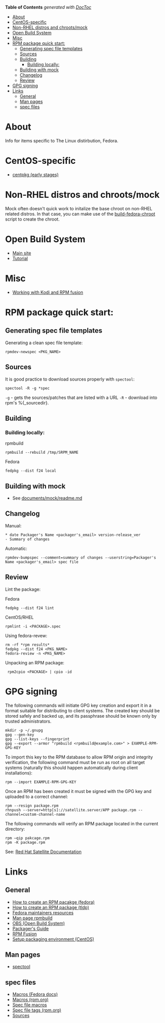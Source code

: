 <!-- START doctoc generated TOC please keep comment here to allow auto update -->
<!-- DON'T EDIT THIS SECTION, INSTEAD RE-RUN doctoc TO UPDATE -->
**Table of Contents**  *generated with [DocToc](https://github.com/thlorenz/doctoc)*

- [About](#about)
- [CentOS-specific](#centos-specific)
- [Non-RHEL distros and chroots/mock](#non-rhel-distros-and-chrootsmock)
- [Open Build System](#open-build-system)
- [Misc](#misc)
- [RPM package quick start:](#rpm-package-quick-start)
  - [Generating spec file templates](#generating-spec-file-templates)
  - [Sources](#sources)
  - [Building](#building)
    - [Building locally:](#building-locally)
  - [Building with mock](#building-with-mock)
  - [Changelog](#changelog)
  - [Review](#review)
- [GPG signing](#gpg-signing)
- [Links](#links)
  - [General](#general)
  - [Man pages](#man-pages)
  - [spec files](#spec-files)

<!-- END doctoc generated TOC please keep comment here to allow auto update -->

# About
Info for items specific to The Linux distirbution, Fedora.

# CentOS-specific

* [centpkg (early stages)](https://wiki.centos.org/HowTos/Centpkg)

# Non-RHEL distros and chroots/mock

Mock often doesn't quick work to initalize the base chroot on non-RHEL related distros. In that case, you can make use of the [build-fedora-chroot](https://github.com/ProfessorKaos64/LibreGeek-Packaging/blob/master/setup-files/build-fedora-chroot.sh) script to create the chroot.

# Open Build System

* [Main site](https://build.opensuse.org/)
* [Tutorial](https://en.opensuse.org/openSUSE:Build_Service_Tutorial)

# Misc

* [Working with Kodi and RPM fusion](http://kodi.wiki/view/HOW-TO:Install_Kodi_on_Fedora_23_using_RPMFusion_packages#Configuring_Fedora_.2F_Installing_Dependencies)

# RPM package quick start:

## Generating spec file templates

Generating a clean spec file template:

```
rpmdev-newspec <PKG_NAME>
```

## Sources

It is good practice to download sources properly with `spectool`:
```
spectool -R -g *spec
```

`-g` - gets the sources/patches that are listed with a URL
`-R` - download into rpm's %{_sourcedir}.

## Building

### Building locally:

rpmbuild
```
rpmbuild --rebuild /tmp/SRPM_NAME
```

Fedora
```
fedpkg --dist f24 local
```

## Building with mock

* See [documents/mock/readme.md](https://github.com/ProfessorKaos64/documents/blob/master/mock/readme.md)

## Changelog

Manual:
```
* date Packager's Name <packager's_email> version-release_ver
- Summary of changes
```

Automatic:
```
rpmdev-bumpspec --comment=summary of changes --userstring=Packager's Name <packager's_email> spec file 
```

## Review

Lint the package:

Fedora
```
fedpkg --dist f24 lint
```

CentOS/RHEL
```
rpmlint -i <PACKAGE>.spec
```

Using fedora-revew:

```
rm -rf *rpm results*
fedpkg --dist f24 <PKG_NAME>
fedora-review -n <PKG_NAME>
```

Unpacking an RPM package:

```
 rpm2cpio <PACKAGE> | cpio -id 
 ```
 
 # GPG signing
 
The following commands will initiate GPG key creation and export it in a format suitable for distributing to client systems. The created key should be stored safely and backed up, and its passphrase should be known only by trusted administrators.

```
mkdir -p ~/.gnupg
gpg --gen-key
gpg --list-keys --fingerprint
gpg --export --armor "rpmbuild <rpmbuild@example.com>" > EXAMPLE-RPM-GPG-KEY
```

To import this key to the RPM database to allow RPM origin and integrity verification, the following command must be run as root on all target systems (naturally this should happen automatically during client installations):

```
rpm --import EXAMPLE-RPM-GPG-KEY
```

Once an RPM has been created it must be signed with the GPG key and uploaded to a correct channel:

```
rpm --resign package.rpm
rhnpush --server=http[s]://satellite.server/APP package.rpm --channel=custom-channel-name
```

The following commands will verify an RPM package located in the current directory:

```
rpm –qip pakcage.rpm
rpm -K package.rpm
``` 
See: [Red Hat Satellite Documentation](https://access.redhat.com/documentation/en-US/Red_Hat_Network_Satellite/5.3/html/Deployment_Guide/satops-rpm-building.html)

# Links

## General

* [How to create an RPM pacakge (fedora)](https://fedoraproject.org/wiki/How_to_create_an_RPM_package)
* [How to create an RPM package (tldp)](http://www.tldp.org/HOWTO/RPM-HOWTO/build.html)
* [Fedora maintainers resources](https://fedoraproject.org/wiki/Category:Package_Maintainers?rd=PackageMaintainers#Procedures.2C_Policies_and_Guides)
* [Man page rpmbuild](http://www.rpm.org/max-rpm-snapshot/rpmbuild.8.html)
* [OBS (Open Build System)](https://build.opensuse.org/)
* [Packager's Guide](https://docs.fedoraproject.org/en-US/Fedora_Draft_Documentation/0.1/html/Packagers_Guide/)
* [RPM Fusion](http://rpmfusion.org/)
* [Setup packaging environment (CentOS)](https://wiki.centos.org/HowTos/SetupRpmBuildEnvironment)

## Man pages

* [spectool](http://www.unix.com/man-page/centos/1/spectool/)

## spec files

 * [Macros (Fedora docs)](https://fedoraproject.org/wiki/Packaging:RPMMacros?rd=Packaging/RPMMacros)
 * [Macros (rpm.org)](http://www.rpm.org/wiki/PackagerDocs/Macros)
 * [Spec file macros](http://www.rpm.org/max-rpm/s1-rpm-specref-macros.html)
 * [Spec file tags (rpm.org)](http://rpm.org/api/4.4.2.2/specfile.html)
 * [Sources](https://fedoraproject.org/wiki/Packaging:SourceURL?rd=Packaging/SourceURL)
